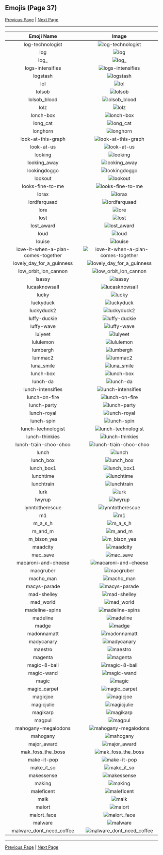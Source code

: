 
## Emojis (Page 37)

[Previous Page](/docs/rc/page-l-0036.md)
  | [Next Page](/docs/rc/page-m-0038.md)

<hr />

|Emoji Name|Image|
| :-: | :-: |
|log-technologist| ![log-technologist](/emojis/rc/log-technologist.png)|
|log| ![log](/emojis/rc/log.jpg)|
|log_| ![log_](/emojis/rc/log_.png)|
|logs-intensifies| ![logs-intensifies](/emojis/rc/logs-intensifies.gif)|
|logstash| ![logstash](/emojis/rc/logstash.png)|
|lol| ![lol](/emojis/rc/lol.gif)|
|lolsob| ![lolsob](/emojis/rc/lolsob.png)|
|lolsob_blood| ![lolsob_blood](/emojis/rc/lolsob_blood.png)|
|lolz| ![lolz](/emojis/rc/lolz.gif)|
|lonch-box| ![lonch-box](/emojis/rc/lonch-box.png)|
|long_cat| ![long_cat](/emojis/rc/long_cat.png)|
|longhorn| ![longhorn](/emojis/rc/longhorn.png)|
|look-at-this-graph| ![look-at-this-graph](/emojis/rc/look-at-this-graph.gif)|
|look-at-us| ![look-at-us](/emojis/rc/look-at-us.gif)|
|looking| ![looking](/emojis/rc/looking.gif)|
|looking_away| ![looking_away](/emojis/rc/looking_away.jpg)|
|lookingdoggo| ![lookingdoggo](/emojis/rc/lookingdoggo.gif)|
|lookout| ![lookout](/emojis/rc/lookout.png)|
|looks-fine-to-me| ![looks-fine-to-me](/emojis/rc/looks-fine-to-me.jpg)|
|lorax| ![lorax](/emojis/rc/lorax.png)|
|lordfarquaad| ![lordfarquaad](/emojis/rc/lordfarquaad.jpg)|
|lore| ![lore](/emojis/rc/lore.png)|
|lost| ![lost](/emojis/rc/lost.png)|
|lost_award| ![lost_award](/emojis/rc/lost_award.png)|
|loud| ![loud](/emojis/rc/loud.gif)|
|louise| ![louise](/emojis/rc/louise.gif)|
|love-it-when-a-plan-comes-together| ![love-it-when-a-plan-comes-together](/emojis/rc/love-it-when-a-plan-comes-together.png)|
|lovely_day_for_a_guinness| ![lovely_day_for_a_guinness](/emojis/rc/lovely_day_for_a_guinness.png)|
|low_orbit_ion_cannon| ![low_orbit_ion_cannon](/emojis/rc/low_orbit_ion_cannon.png)|
|lsassy| ![lsassy](/emojis/rc/lsassy.png)|
|lucasknowsall| ![lucasknowsall](/emojis/rc/lucasknowsall.jpg)|
|lucky| ![lucky](/emojis/rc/lucky.jpg)|
|luckyduck| ![luckyduck](/emojis/rc/luckyduck.jpg)|
|luckyduck2| ![luckyduck2](/emojis/rc/luckyduck2.jpg)|
|luffy-duckie| ![luffy-duckie](/emojis/rc/luffy-duckie.gif)|
|luffy-wave| ![luffy-wave](/emojis/rc/luffy-wave.gif)|
|luiyeet| ![luiyeet](/emojis/rc/luiyeet.png)|
|lululemon| ![lululemon](/emojis/rc/lululemon.png)|
|lumbergh| ![lumbergh](/emojis/rc/lumbergh.png)|
|lummac2| ![lummac2](/emojis/rc/lummac2.png)|
|luna_smile| ![luna_smile](/emojis/rc/luna_smile.png)|
|lunch-box| ![lunch-box](/emojis/rc/lunch-box.png)|
|lunch-da| ![lunch-da](/emojis/rc/lunch-da.png)|
|lunch-intensifies| ![lunch-intensifies](/emojis/rc/lunch-intensifies.gif)|
|lunch-on-fire| ![lunch-on-fire](/emojis/rc/lunch-on-fire.gif)|
|lunch-party| ![lunch-party](/emojis/rc/lunch-party.gif)|
|lunch-royal| ![lunch-royal](/emojis/rc/lunch-royal.png)|
|lunch-spin| ![lunch-spin](/emojis/rc/lunch-spin.gif)|
|lunch-technologist| ![lunch-technologist](/emojis/rc/lunch-technologist.png)|
|lunch-thinkies| ![lunch-thinkies](/emojis/rc/lunch-thinkies.png)|
|lunch-train-choo-choo| ![lunch-train-choo-choo](/emojis/rc/lunch-train-choo-choo.gif)|
|lunch| ![lunch](/emojis/rc/lunch.jpg)|
|lunch_box| ![lunch_box](/emojis/rc/lunch_box.gif)|
|lunch_box1| ![lunch_box1](/emojis/rc/lunch_box1.gif)|
|lunchtime| ![lunchtime](/emojis/rc/lunchtime.gif)|
|lunchtrain| ![lunchtrain](/emojis/rc/lunchtrain.gif)|
|lurk| ![lurk](/emojis/rc/lurk.jpg)|
|lwyrup| ![lwyrup](/emojis/rc/lwyrup.jpg)|
|lynntotherescue| ![lynntotherescue](/emojis/rc/lynntotherescue.png)|
|m1| ![m1](/emojis/rc/m1.png)|
|m_a_s_h| ![m_a_s_h](/emojis/rc/m_a_s_h.jpg)|
|m_and_m| ![m_and_m](/emojis/rc/m_and_m.png)|
|m_bison_yes| ![m_bison_yes](/emojis/rc/m_bison_yes.png)|
|maadcity| ![maadcity](/emojis/rc/maadcity.jpg)|
|mac_save| ![mac_save](/emojis/rc/mac_save.png)|
|macaroni-and-cheese| ![macaroni-and-cheese](/emojis/rc/macaroni-and-cheese.png)|
|macgruber| ![macgruber](/emojis/rc/macgruber.png)|
|macho_man| ![macho_man](/emojis/rc/macho_man.png)|
|macys-parade| ![macys-parade](/emojis/rc/macys-parade.png)|
|mad-shelley| ![mad-shelley](/emojis/rc/mad-shelley.png)|
|mad_world| ![mad_world](/emojis/rc/mad_world.png)|
|madeline-spins| ![madeline-spins](/emojis/rc/madeline-spins.gif)|
|madeline| ![madeline](/emojis/rc/madeline.gif)|
|madge| ![madge](/emojis/rc/madge.gif)|
|madonnamatt| ![madonnamatt](/emojis/rc/madonnamatt.jpg)|
|madycanary| ![madycanary](/emojis/rc/madycanary.jpg)|
|maestro| ![maestro](/emojis/rc/maestro.jpg)|
|magenta| ![magenta](/emojis/rc/magenta.png)|
|magic-8-ball| ![magic-8-ball](/emojis/rc/magic-8-ball.png)|
|magic-wand| ![magic-wand](/emojis/rc/magic-wand.png)|
|magic| ![magic](/emojis/rc/magic.gif)|
|magic_carpet| ![magic_carpet](/emojis/rc/magic_carpet.jpg)|
|magicjoe| ![magicjoe](/emojis/rc/magicjoe.jpg)|
|magicjulie| ![magicjulie](/emojis/rc/magicjulie.png)|
|magikarp| ![magikarp](/emojis/rc/magikarp.gif)|
|magpul| ![magpul](/emojis/rc/magpul.png)|
|mahogany-megalodons| ![mahogany-megalodons](/emojis/rc/mahogany-megalodons.jpg)|
|mahogany| ![mahogany](/emojis/rc/mahogany.jpg)|
|major_award| ![major_award](/emojis/rc/major_award.jpg)|
|mak_foss_the_boss| ![mak_foss_the_boss](/emojis/rc/mak_foss_the_boss.png)|
|make-it-pop| ![make-it-pop](/emojis/rc/make-it-pop.png)|
|make_it_so| ![make_it_so](/emojis/rc/make_it_so.png)|
|makessense| ![makessense](/emojis/rc/makessense.jpg)|
|making| ![making](/emojis/rc/making.jpg)|
|maleficent| ![maleficent](/emojis/rc/maleficent.png)|
|malk| ![malk](/emojis/rc/malk.jpg)|
|malort| ![malort](/emojis/rc/malort.jpg)|
|malort_face| ![malort_face](/emojis/rc/malort_face.png)|
|malware| ![malware](/emojis/rc/malware.png)|
|malware_dont_need_coffee| ![malware_dont_need_coffee](/emojis/rc/malware_dont_need_coffee.png)|

<hr/>

[Previous Page](/docs/rc/page-l-0036.md)
  | [Next Page](/docs/rc/page-m-0038.md)